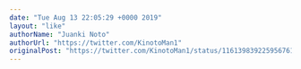 ```yaml
---
date: "Tue Aug 13 22:05:29 +0000 2019"
layout: "like"
authorName: "Juanki Noto"
authorUrl: "https://twitter.com/KinotoMan1"
originalPost: "https://twitter.com/KinotoMan1/status/1161398392259567619"
---
```

